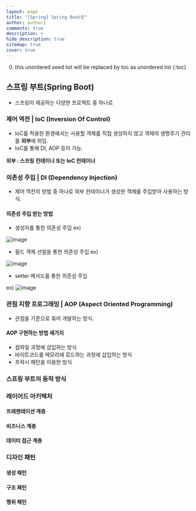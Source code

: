 ```yaml
---
layout: page
title: "[Spring] Spring Boot란"
author: author1
comments: true
description: >
hide_description: true
sitemap: true
cover: true
---
```


0. this unordered seed list will be replaced by toc as unordered list 
{:toc}

## 스프링 부트(Spring Boot)
- 스프링이 제공하는 다양한 프로젝트 중 하나로

### 제어 역전 | IoC (Inversion Of Control)

- IoC를 적용한 환경에서는 사용할 객체를 직접 생성하지 않고 객체의 생명주기 관리를 **외부**에 위임.
- IoC를 통해 DI, AOP 등이 가능.

**외부 : 스프링 컨테이너 또는 IoC 컨테이너**<br>

### 의존성 주입 | DI (Dependency Injection)
- 제어 역전의 방법 중 하나로 외부 컨테이너가 생성한 객체를 주입받아 사용하는 방식.

#### 의존성 주입 받는 방법
- 생성자를 통한 의존성 주입
ex)

![image](/assets/study/spring/springBoot/의존성주입_생성자.png)

- 필드 객체 선얼을 통한 의존성 주입
ex)

![image](/assets/study/spring/springBoot/의존성주입_필드객체.png)
- setter 메서드를 통한 의존성 주입

ex)
![image](/assets/study/spring/springBoot/의존성주입_setter.png)
### 관점 지향 프로그래밍 | AOP (Aspect Oriented Programming)
- 관점을 기준으로 묶어 개발하는 방식.

#### AOP 구현하는 방법 세가지
- 컴파일 과정에 삽입하는 방식
- 바이트코드를 메모리에 로드하는 과정에 삽입하는 방식
- 프락시 패턴을 이용한 방식

### 스프링 부트의 동작 방식

### 레이어드 아키텍처
#### 프레젠테이션 계층
#### 비즈니스 계층
#### 데이터 접근 계층
### 디자인 패턴
#### 생성 패턴
#### 구조 패턴
#### 행위 패턴





